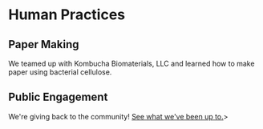 # Human Practices

## Paper Making

We teamed up with Kombucha Biomaterials, LLC and learned how to make paper using bacterial cellulose.

## Public Engagement

We're giving back to the community! [See what we've been up to.]("../pages/Public_Engagement.html")> 